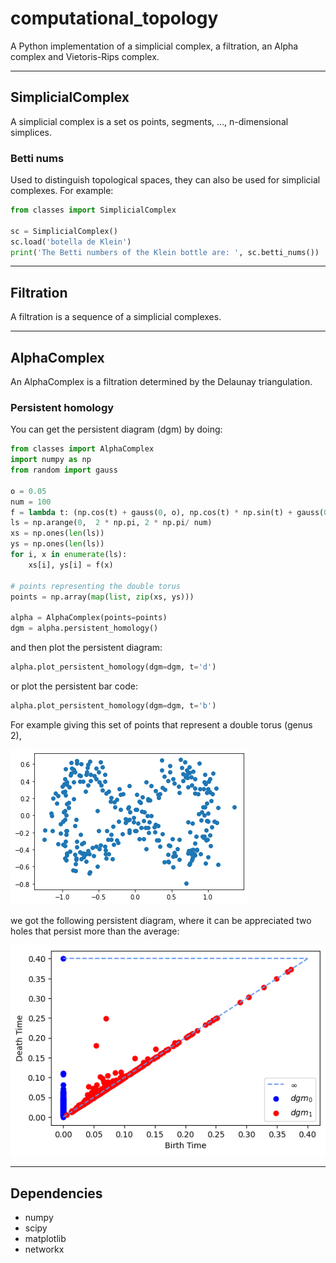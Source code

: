 # computational_topology

A Python implementation of a simplicial complex, a filtration, an Alpha complex and Vietoris-Rips complex.

---
## SimplicialComplex

A simplicial complex is a set os points, segments, ..., n-dimensional simplices.

### Betti nums

Used to distinguish topological spaces, they can also be used for simplicial complexes.
For example:

```python
from classes import SimplicialComplex

sc = SimplicialComplex()
sc.load('botella de Klein')
print('The Betti numbers of the Klein bottle are: ', sc.betti_nums())
```

---
## Filtration


A filtration is a sequence of a simplicial complexes.

---
## AlphaComplex

An AlphaComplex is a filtration determined by the Delaunay triangulation.

### Persistent homology
 
You can get the persistent diagram (dgm) by doing:


```python
from classes import AlphaComplex
import numpy as np
from random import gauss

o = 0.05
num = 100
f = lambda t: (np.cos(t) + gauss(0, o), np.cos(t) * np.sin(t) + gauss(0, o))
ls = np.arange(0,  2 * np.pi, 2 * np.pi/ num)
xs = np.ones(len(ls))
ys = np.ones(len(ls))
for i, x in enumerate(ls):
    xs[i], ys[i] = f(x)

# points representing the double torus
points = np.array(map(list, zip(xs, ys)))

alpha = AlphaComplex(points=points)
dgm = alpha.persistent_homology()
```

and then plot the persistent diagram:

````python
alpha.plot_persistent_homology(dgm=dgm, t='d')
````

or plot the persistent bar code:

````python
alpha.plot_persistent_homology(dgm=dgm, t='b')
````

For example giving this set of points that represent a double torus (genus 2),

![picture](examples/cloud.png)

we got the following persistent diagram, where it can be appreciated two holes that persist more than the average:

![picture](examples/persistent_homology.png)

---

## Dependencies
- numpy
- scipy
- matplotlib
- networkx